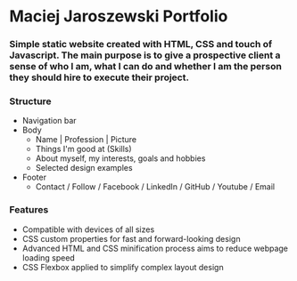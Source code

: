 # Maciej Jaroszewski Portfolio

### Simple  static website created with HTML, CSS and touch of Javascript. The main purpose is to give a prospective client a sense of who I am, what I can do and whether I am the person they should hire to execute their project.

### Structure
 * Navigation bar
 * Body
   * Name | Profession | Picture
   * Things I'm good at (Skills)
   * About myself, my interests, goals and hobbies
   * Selected design examples
 * Footer
   * Contact / Follow / Facebook / LinkedIn / GitHub / Youtube / Email 

### Features
 * Compatible with devices of all sizes
 * CSS custom properties for fast and forward-looking design
 * Advanced HTML and CSS minification process aims to reduce webpage loading speed
 * CSS Flexbox applied to simplify complex layout design
